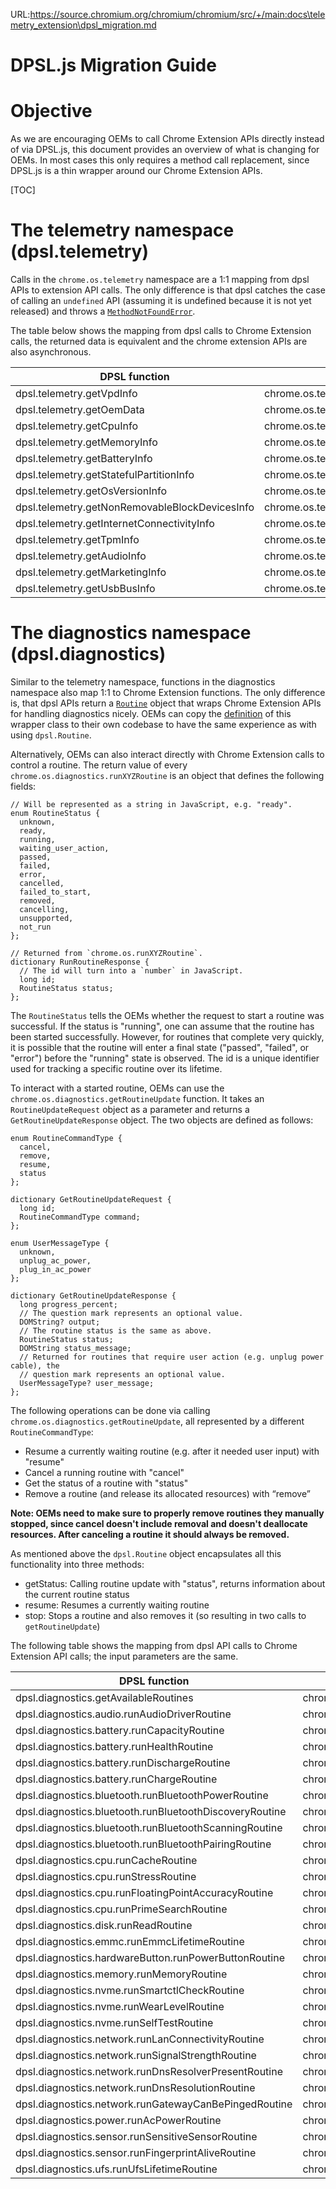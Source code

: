 URL:https://source.chromium.org/chromium/chromium/src/+/main:docs\telemetry_extension\dpsl_migration.md
# DPSL.js Migration Guide

# Objective

As we are encouraging OEMs to call Chrome Extension APIs directly instead of via
DPSL.js, this document provides an overview of what is changing for OEMs. In
most cases this only requires a method call replacement, since DPSL.js is a thin
wrapper around our Chrome Extension APIs.

[TOC]

# The telemetry namespace (dpsl.telemetry)

Calls in the `chrome.os.telemetry` namespace are a 1:1 mapping from dpsl APIs to
extension API calls. The only difference is that dpsl catches the case of
calling an `undefined` API (assuming it is undefined because it is not yet
released) and throws a
[`MethodNotFoundError`](https://github.com/GoogleChromeLabs/telemetry-support-extension-for-chromeos/blob/main/src/utils.js#L47-L60).

The table below shows the mapping from dpsl calls to Chrome Extension calls, the
returned data is equivalent and the chrome extension APIs are also
asynchronous.

| **DPSL function** | **Chrome Extension function** |
| ----------------- | ----------------------------- |
| dpsl.telemetry.getVpdInfo | chrome.os.telemetry.getVpdInfo |
| dpsl.telemetry.getOemData | chrome.os.telemetry.getOemData |
| dpsl.telemetry.getCpuInfo | chrome.os.telemetry.getCpuInfo |
| dpsl.telemetry.getMemoryInfo | chrome.os.telemetry.getMemoryInfo |
| dpsl.telemetry.getBatteryInfo | chrome.os.telemetry.getBatteryInfo |
| dpsl.telemetry.getStatefulPartitionInfo | chrome.os.telemetry.getStatefulPartitionInfo |
| dpsl.telemetry.getOsVersionInfo | chrome.os.telemetry.getOsVersionInfo |
| dpsl.telemetry.getNonRemovableBlockDevicesInfo | chrome.os.telemetry.getNonRemovableBlockDevicesInfo |
| dpsl.telemetry.getInternetConnectivityInfo | chrome.os.telemetry.getInternetConnectivityInfo |
| dpsl.telemetry.getTpmInfo | chrome.os.telemetry.getTpmInfo |
| dpsl.telemetry.getAudioInfo | chrome.os.telemetry.getAudioInfo |
| dpsl.telemetry.getMarketingInfo | chrome.os.telemetry.getMarketingInfo |
| dpsl.telemetry.getUsbBusInfo | chrome.os.telemetry.getUsbBusInfo |

# The diagnostics namespace (dpsl.diagnostics)

Similar to the telemetry namespace, functions in the diagnostics namespace also
map 1:1 to Chrome Extension functions. The only difference is, that dpsl APIs
return a
[`Routine`](https://github.com/GoogleChromeLabs/telemetry-support-extension-for-chromeos/blob/main/src/diagnostics_manager.js#L40-L97)
object that wraps Chrome Extension APIs for handling diagnostics nicely. OEMs
can copy the
[definition](https://github.com/GoogleChromeLabs/telemetry-support-extension-for-chromeos/blob/main/src/diagnostics_manager.js#L40-L97)
of this wrapper class to their own codebase to have the same experience as with
using `dpsl.Routine`.

Alternatively, OEMs can also interact directly with Chrome Extension calls to
control a routine. The return value of every
`chrome.os.diagnostics.runXYZRoutine` is an object that defines the following
fields:

```
// Will be represented as a string in JavaScript, e.g. "ready".
enum RoutineStatus {
  unknown,
  ready,
  running,
  waiting_user_action,
  passed,
  failed,
  error,
  cancelled,
  failed_to_start,
  removed,
  cancelling,
  unsupported,
  not_run
};

// Returned from `chrome.os.runXYZRoutine`.
dictionary RunRoutineResponse {
  // The id will turn into a `number` in JavaScript.
  long id;
  RoutineStatus status;
};
```

The `RoutineStatus` tells the OEMs whether the request to start a routine was
successful. If the status is "running", one can assume that the routine has been
started successfully. However, for routines that complete very quickly, it is
possible that the routine will enter a final state ("passed", "failed", or
"error") before the "running" state is observed. The id is a unique identifier
used for tracking a specific routine over its lifetime.

To interact with a started routine, OEMs can use the
`chrome.os.diagnostics.getRoutineUpdate` function. It takes an
`RoutineUpdateRequest` object as a parameter and returns a
`GetRoutineUpdateResponse` object. The two objects are defined as follows:

```
enum RoutineCommandType {
  cancel,
  remove,
  resume,
  status
};

dictionary GetRoutineUpdateRequest {
  long id;
  RoutineCommandType command;
};

enum UserMessageType {
  unknown,
  unplug_ac_power,
  plug_in_ac_power
};

dictionary GetRoutineUpdateResponse {
  long progress_percent;
  // The question mark represents an optional value.
  DOMString? output;
  // The routine status is the same as above.
  RoutineStatus status;
  DOMString status_message;
  // Returned for routines that require user action (e.g. unplug power cable), the
  // question mark represents an optional value.
  UserMessageType? user_message;
};
```

The following operations can be done via calling
`chrome.os.diagnostics.getRoutineUpdate`, all represented by a different
`RoutineCommandType`:

-  Resume a currently waiting routine (e.g. after it needed user input)
    with "resume"
-  Cancel a running routine with "cancel"
-  Get the status of a routine with "status"
-  Remove a routine (and release its allocated resources) with “remove”

**Note: OEMs need to make sure to properly remove routines they manually stopped,
since cancel doesn't include removal and doesn't deallocate resources. After
canceling a routine it should always be removed.**

As mentioned above the `dpsl.Routine` object encapsulates all this functionality
into three methods:

-  getStatus: Calling routine update with "status", returns information
    about the current routine status
-  resume: Resumes a currently waiting routine
-  stop: Stops a routine and also removes it (so resulting in two calls to
    `getRoutineUpdate`)

The following table shows the mapping from dpsl API calls to Chrome Extension
API calls; the input parameters are the same.

| **DPSL function** | **Chrome Extension function** |
| ----------------- | ----------------------------- |
| dpsl.diagnostics.getAvailableRoutines | chrome.os.diagnostics.getAvailableRoutines |
| dpsl.diagnostics.audio.runAudioDriverRoutine | chrome.os.diagnostics.runAudioDriverRoutine |
| dpsl.diagnostics.battery.runCapacityRoutine | chrome.os.diagnostics.runBatteryCapacityRoutine |
| dpsl.diagnostics.battery.runHealthRoutine | chrome.os.diagnostics.runBatteryHealthRoutine |
| dpsl.diagnostics.battery.runDischargeRoutine | chrome.os.diagnostics.runBatteryDischargeRoutine |
| dpsl.diagnostics.battery.runChargeRoutine | chrome.os.diagnostics.runBatteryChargeRoutine |
| dpsl.diagnostics.bluetooth.runBluetoothPowerRoutine | chrome.os.diagnostics.runBluetoothPowerRoutine |
| dpsl.diagnostics.bluetooth.runBluetoothDiscoveryRoutine | chrome.os.diagnostics.runBluetoothDiscoveryRoutine |
| dpsl.diagnostics.bluetooth.runBluetoothScanningRoutine | chrome.os.diagnostics.runBluetoothScanningRoutine |
| dpsl.diagnostics.bluetooth.runBluetoothPairingRoutine | chrome.os.diagnostics.runBluetoothPairingRoutine |
| dpsl.diagnostics.cpu.runCacheRoutine | chrome.os.diagnostics.runCpuCacheRoutine |
| dpsl.diagnostics.cpu.runStressRoutine | chrome.os.diagnostics.runCpuStressRoutine |
| dpsl.diagnostics.cpu.runFloatingPointAccuracyRoutine | chrome.os.diagnostics.runCpuFloatingPointAccuracyRoutine |
| dpsl.diagnostics.cpu.runPrimeSearchRoutine | chrome.os.diagnostics.runCpuPrimeSearchRoutine |
| dpsl.diagnostics.disk.runReadRoutine | chrome.os.diagnostics.runDiskReadRoutine |
| dpsl.diagnostics.emmc.runEmmcLifetimeRoutine | chrome.os.diagnostics.runEmmcLifetimeRoutine |
| dpsl.diagnostics.hardwareButton.runPowerButtonRoutine | chrome.os.diagnostics.runPowerButtonRoutine |
| dpsl.diagnostics.memory.runMemoryRoutine | chrome.os.diagnostics.runMemoryRoutine |
| dpsl.diagnostics.nvme.runSmartctlCheckRoutine | chrome.os.diagnostics.runSmartctlCheckRoutine |
| dpsl.diagnostics.nvme.runWearLevelRoutine | chrome.os.diagnostics.runNvmeWearLevelRoutine |
| dpsl.diagnostics.nvme.runSelfTestRoutine | chrome.os.diagnostics.runNvmeSelfTestRoutine |
| dpsl.diagnostics.network.runLanConnectivityRoutine | chrome.os.diagnostics.runLanConnectivityRoutine |
| dpsl.diagnostics.network.runSignalStrengthRoutine | chrome.os.diagnostics.runSignalStrengthRoutine |
| dpsl.diagnostics.network.runDnsResolverPresentRoutine | chrome.os.diagnostics.runDnsResolverPresentRoutine |
| dpsl.diagnostics.network.runDnsResolutionRoutine | chrome.os.diagnostics.runDnsResolutionRoutine |
| dpsl.diagnostics.network.runGatewayCanBePingedRoutine | chrome.os.diagnostics.runGatewayCanBePingedRoutine |
| dpsl.diagnostics.power.runAcPowerRoutine | chrome.os.diagnostics.runAcPowerRoutine |
| dpsl.diagnostics.sensor.runSensitiveSensorRoutine | chrome.os.diagnostics.runSensitiveSensorRoutine |
| dpsl.diagnostics.sensor.runFingerprintAliveRoutine | chrome.os.diagnostics.runFingerprintAliveRoutine |
| dpsl.diagnostics.ufs.runUfsLifetimeRoutine | chrome.os.diagnostics.runUfsLifetimeRoutine |
